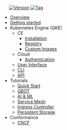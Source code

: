 &nbsp;&nbsp;&nbsp;&nbsp; [![Version](https://img.shields.io/badge/qbo-docs-blue)](https://github.com/alexeadem/qbo-docs/blob/main/LICENSE) 
[![Tag](https://img.shields.io/badge/prod-4.3.2--49c0db762-black)](https://github.com/alexeadem/qbo-docs/tags)

- [Overview](README.md)
- [Getting started](quick_start.md)
- Kubernetes Engine (QKE)
  - CE
      - [Installation](installation.md)
      - [Registry](registry.md)
      - [Custom Images](custom_images.md)
  - Cloud
      - [Authentication](auth.md)
  - [User Interface](user_iface.md)
  - [CLI](cli.md)
  - [API](https://spec.qbo.io/)
- Tutorials
  - [Quick Start](cluster_ops.md)
  - [QBOT](qbot.md)
  - [AI & ML](ai_and_ml.md)
  - [Service Mesh](istio.md)
  - [Ingress Controller](nginx.md)
  - [Persistent Storage](persistent_storage.md) 
- Conformance
  - [CNCF](conformance.md)
